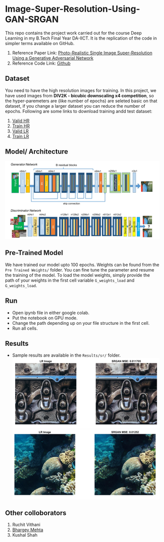# Image-Super-Resolution-Using-GAN-SRGAN
This repo contains the project work carried out for the course Deep Learning in my B.Tech Final Year DA-IICT. It is the replication of the code in simpler terms available on GitHub. 

1. Reference Paper Link: [Photo-Realistic Single Image Super-Resolution Using a Generative Adversarial Network](https://arxiv.org/pdf/1609.04802.pdf)
2. Reference Code Link: [Github](https://github.com/leftthomas/SRGAN)

## Dataset
You need to have the high resolution images for training. In this project, we have used images from **DIV2K - bicubic downscaling x4 competition**, so the hyper-paremeters are (like number of epochs) are seleted basic on that dataset, if you change a larger dataset you can reduce the number of epochs. Following are some links to download training andd test dataset:
1. [Valid HR](https://data.vision.ee.ethz.ch/cvl/DIV2K/validation_release/DIV2K_valid_HR.zip)
2. [Train HR](https://data.vision.ee.ethz.ch/cvl/DIV2K/DIV2K_train_HR.zip)
3. [Valid LR](https://data.vision.ee.ethz.ch/cvl/DIV2K/DIV2K_valid_LR_bicubic_X4.zip)
4. [Train LR](https://data.vision.ee.ethz.ch/cvl/DIV2K/DIV2K_train_LR_bicubic_X4.zip)

## Model/ Architecture 
![](Results/model.jpeg)

## Pre-Trained Model
We have trained our model upto 100 epochs. Weights can be found from the `Pre Trained Weights/` folder. You can fine tune the parameter and resume the training of the model. To load the model weights, simply provide the path of your weights in the first cell variable `G_weights_load` and `G_weights_load`.  

## Run
* Open ipynb file in either google colab. 
* Put the notebook on GPU mode. 
* Change the path depending up on your file structure in the first cell.  
* Run all cells.

## Results
* Sample results are available in the `Results/sr/` folder.
![](Results/rr2.png)
![](Results/rr3.png)

## Other colloborators 
1. Ruchit Vithani
2. [Bhargey Mehta](https://github.com/bhargeymehta)
3. Kushal Shah
